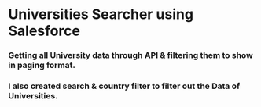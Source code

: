 # Universities Searcher using Salesforce

### Getting all University data through API & filtering them to show in paging format.
### I also created search & country filter to filter out the Data of Universities.